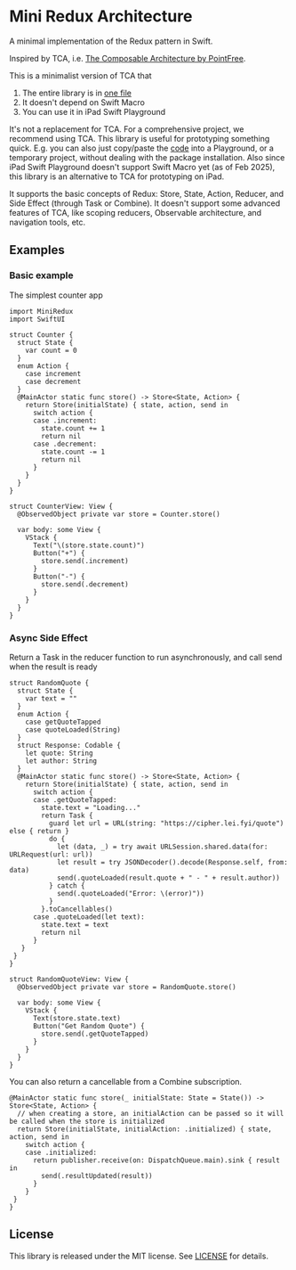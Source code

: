 # Mini Redux Architecture

A minimal implementation of the Redux pattern in Swift.

Inspired by TCA, i.e. [The Composable Architecture by PointFree](https://github.com/pointfreeco/swift-composable-architecture).

This is a minimalist version of TCA that

1. The entire library is in [one file](Sources/MiniRedux/MiniRedux.swift)
2. It doesn't depend on Swift Macro
3. You can use it in iPad Swift Playground

It's not a replacement for TCA. For a comprehensive project, we recommend using TCA. This library is useful for prototyping something quick. E.g. you can also just copy/paste the [code](Sources/MiniRedux/MiniRedux.swift) into a Playground, or a temporary project, without dealing with the package installation. Also since iPad Swift Playground doesn't support Swift Macro yet (as of Feb 2025), this library is an alternative to TCA for prototyping on iPad.

It supports the basic concepts of Redux: Store, State, Action, Reducer, and Side Effect (through Task or Combine). It doesn't support some advanced features of TCA, like scoping reducers, Observable architecture, and navigation tools, etc.

## Examples

### Basic example

The simplest counter app

```
import MiniRedux
import SwiftUI

struct Counter {
  struct State {
    var count = 0
  }
  enum Action {
    case increment
    case decrement
  }
  @MainActor static func store() -> Store<State, Action> {
    return Store(initialState) { state, action, send in
      switch action {
      case .increment:
        state.count += 1
        return nil
      case .decrement:
        state.count -= 1
        return nil
      }
    }
  }
}

struct CounterView: View {
  @ObservedObject private var store = Counter.store()

  var body: some View {
    VStack {
      Text("\(store.state.count)")
      Button("+") {
        store.send(.increment)
      }
      Button("-") {
        store.send(.decrement)
      }
    }
  }
}
```

### Async Side Effect

Return a Task in the reducer function to run asynchronously, and call send when the result is ready

```
struct RandomQuote {
  struct State {
    var text = ""
  }
  enum Action {
    case getQuoteTapped
    case quoteLoaded(String)
  }
  struct Response: Codable {
    let quote: String
    let author: String
  }
  @MainActor static func store() -> Store<State, Action> {
    return Store(initialState) { state, action, send in
      switch action {
      case .getQuoteTapped:
        state.text = "Loading..."
        return Task {
          guard let url = URL(string: "https://cipher.lei.fyi/quote") else { return }
          do {
            let (data, _) = try await URLSession.shared.data(for: URLRequest(url: url))
            let result = try JSONDecoder().decode(Response.self, from: data)
            send(.quoteLoaded(result.quote + " - " + result.author))
          } catch {
            send(.quoteLoaded("Error: \(error)"))
          }
        }.toCancellables()
      case .quoteLoaded(let text):
        state.text = text
        return nil
      }
   }
 }
}

struct RandomQuoteView: View {
  @ObservedObject private var store = RandomQuote.store()

  var body: some View {
    VStack {
      Text(store.state.text)
      Button("Get Random Quote") {
        store.send(.getQuoteTapped)
      }
    }
  }
}
```

You can also return a cancellable from a Combine subscription.

```
@MainActor static func store(_ initialState: State = State()) -> Store<State, Action> {
  // when creating a store, an initialAction can be passed so it will be called when the store is initialized
  return Store(initialState, initialAction: .initialized) { state, action, send in
    switch action {
    case .initialized:
      return publisher.receive(on: DispatchQueue.main).sink { result in
        send(.resultUpdated(result))
      }
    }
 }
}
```

## License

This library is released under the MIT license. See [LICENSE](LICENSE) for details.
